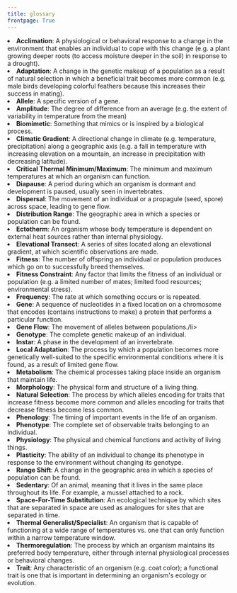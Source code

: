 ```yaml
---
title: glossary
frontpage: True
---
```


<li><b>Acclimation</b>: A physiological or behavioral response to a change in the environment that enables an individual to cope with this change (e.g. a plant growing deeper roots (to access moisture deeper in the soil) in response to a drought).</li>
<li><b>Adaptation</b>: A change in the genetic makeup of a population as a result of natural selection in which a beneficial trait becomes more common (e.g. male birds developing colorful feathers because this increases their success in mating).</li>
<li><b>Allele</b>: A specific version of a gene.</li>
<li><b>Amplitude</b>: The degree of difference from an average (e.g. the extent of variability in temperature from the mean)</li>
<li><b>Biomimetic</b>: Something that mimics or is inspired by a biological process.
<li><b>Climatic Gradient</b>: A directional change in climate (e.g. temperature, precipitation) along a geographic axis (e.g. a fall in temperature with increasing elevation on a mountain, an increase in precipitation with decreasing latitude). </li>
<li><b>Critical Thermal Minimum/Maximum</b>: The minimum and maximum temperatures at which an organism can function.</li>
<li><b>Diapause</b>: A period during which an organism is dormant and development is paused, usually seen in invertebrates.</li>
<li><b>Dispersal</b>: The movement of an individual or a propagule (seed, spore) across space, leading to gene flow. </li>
<li><b>Distribution Range</b>: The geographic area in which a species or population can be found.</li>
<li><b>Ectotherm</b>: An organism whose body temperature is dependent on external heat sources rather than internal physiology.</li>
<li><b>Elevational Transect</b>: A series of sites located along an elevational gradient, at which scientific observations are made.</li>
<li><b>Fitness</b>: The number of offspring an individual or population produces which go on to successfully breed themselves.</li>
<li><b>Fitness Constraint</b>: Any factor that limits the fitness of an individual or population (e.g. a limited number of mates; limited food resources; environmental stress). </li>
<li><b>Frequency</b>: The rate at which something occurs or is repeated. </li>
<li><b>Gene</b>: A sequence of nucleotides in a fixed location on a chromosome that encodes (contains instructions to make) a protein that performs a particular function. </li>
<li><b>Gene Flow</b>: The movement of alleles between populations./li>
<li><b>Genotype</b>: The complete genetic makeup of an individual.</li>
<li><b>Instar</b>: A phase in the development of an invertebrate.</li>
<li><b>Local Adaptation</b>: The process by which a population becomes more genetically well-suited to the specific environmental conditions where it is found, as a result of limited gene flow. </li>
<li><b>Metabolism</b>: The chemical processes taking place inside an organism that maintain life.</li>
<li><b>Morphology</b>: The physical form and structure of a living thing. </li>
<li><b>Natural Selection</b>: The process by which alleles encoding for traits that increase fitness become more common and alleles encoding for traits that decrease fitness become less common. </li>
<li><b>Phenology</b>: The timing of important events in the life of an organism.</li>
<li><b>Phenotype</b>: The complete set of observable traits belonging to an individual.</li>
<li><b>Physiology</b>: The physical and chemical functions and activity of living things. </li>
<li><b>Plasticity</b>: The ability of an individual to change its phenotype in response to the environment without changing its genotype.</li>
<li><b>Range Shift</b>: A change in the geographic area in which a species of population can be found.</li>
<Li><b>Sedentary</b>: Of an animal, meaning that it lives in the same place throughout its life. For example, a mussel attached to a rock. </li>
<li><b>Space-For-Time Substitution</b>: An ecological technique by which sites that are separated in space are used as analogues for sites that are separated in time.</li>
<li><b>Thermal Generalist/Specialist</b>: An organism that is capable of functioning at a wide range of temperatures vs. one that can only function within a narrow temperature window.</li>
<li><b>Thermoregulation</b>: The process by which an organism maintains its preferred body temperature, either through internal physiological processes or behavioral changes.</li>
<li><b>Trait</b>: Any characteristic of an organism (e.g. coat color); a functional trait is one that is important in determining an organism's ecology or evolution.</li>
